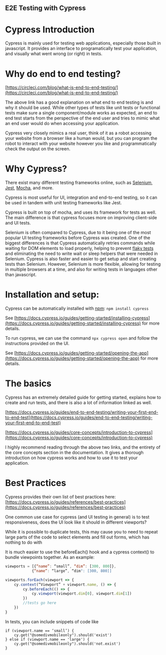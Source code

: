 ## E2E Testing with Cypress

# Cypress Introduction

Cypress is mainly used for testing web applications, especially those built in javascript. It provides an interface to programatically test your application, and visually what went wrong (or right) in tests. 
  
# Why do end to end testing?  
  
[https://circleci.com/blog/what-is-end-to-end-testing/](https://circleci.com/blog/what-is-end-to-end-testing/)

The above link has a good explanation on what end to end testing is and why it should be used. While other types of tests like unit tests or functional tests make sure a single component/module works as expected, an end to end test starts from the perspective of the end user and tries to mimic what an end user would do when accessing your application. 

Cypress very closely mimics a real user, think of it as a robot accessing your website from a browser like a human would, but you can program the robot to interact with your website however you like and programmatically check the output on the screen.

# Why Cypress?

There exist many different testing frameworks online, such as [Selenium](https://www.selenium.dev/), [Jest](https://jestjs.io/), [Mocha](https://mochajs.org/), and more. 

Cypress is most useful for UI, integration and end-to-end testing, so it can be used in tandem with unit testing frameworks like Jest. 

Cypress is built on top of mocha, and uses its framework for tests as well. The main difference is that cypress focuses more on improving client-side and UI tests. 

Selenium is often compared to Cypress, due to it being one of the most popular UI testing frameworks before Cypress was created. One of the biggest differences is that Cypress automatically retries commands while waiting for DOM elements to load properly, helping to prevent [flaky tests](https://www.jetbrains.com/teamcity/ci-cd-guide/concepts/flaky-tests/) and eliminating the need to write wait or sleep helpers that were needed in Selenium. Cypress is also faster and easier to get setup and start creating tests than Selenium. However, Selenium is more flexible, allowing for testing in multiple browsers at a time, and also for writing tests in languages other than javascript. 

# Installation and setup:  
  
Cypress can be automatically installed with [npm](https://www.npmjs.com/): `npm install cypress`

See [https://docs.cypress.io/guides/getting-started/installing-cypress](https://docs.cypress.io/guides/getting-started/installing-cypress) for more details.

To run cypress, we can use the command `npx cypress open` and follow the instructions provided on the UI. 
  
See [https://docs.cypress.io/guides/getting-started/opening-the-app](https://docs.cypress.io/guides/getting-started/opening-the-app) for more details.

# The basics

Cypress has an extremely detailed guide for getting started, explains how to create and run tests, and there is also a lot of information linked as well.

[https://docs.cypress.io/guides/end-to-end-testing/writing-your-first-end-to-end-test](https://docs.cypress.io/guides/end-to-end-testing/writing-your-first-end-to-end-test)

[https://docs.cypress.io/guides/core-concepts/introduction-to-cypress](https://docs.cypress.io/guides/core-concepts/introduction-to-cypress)

I highly recommend reading through the above two links, and the entirety of the core concepts section in the documentation. It gives a thorough introduction on how cypress works and how to use it to test your application.

# Best Practices

Cypress provides their own list of best practices here: [https://docs.cypress.io/guides/references/best-practices](https://docs.cypress.io/guides/references/best-practices)

One common use case for cypress (and UI testing in general) is to test responsiveness, does the UI look like it should in different viewports?

While it is possible to duplicate tests, this may cause you to need to repeat large parts of the code to select elements and fill out forms, which has nothing to do with 

It is much easier to use the beforeEach() hook and a cypress context() to bundle viewpoints together. As an example: 
  
```javascript
viewports = [{“name”: “small”, “dim”: [300, 800]}, 
			{“name”: “large”, “dim": [300, 800]]

viewports.forEach(viewport => {
	cy.context(“Viewport” + viewport.name, () => {
		cy.beforeEach(() => {  
			cy.viewport(viewport.dim[0], viewport.dim[1])  
		})  
		//tests go here  
	})
}
```
In tests, you can include snippets of code like  
```
if (viewport.name == ‘small’) {  
	cy.get("@somedivmobileonly").should('exist')
} else if (viewport.name == 'large') {
	cy.get("@somedivmobileonly").should('not.exist')
} 
```

